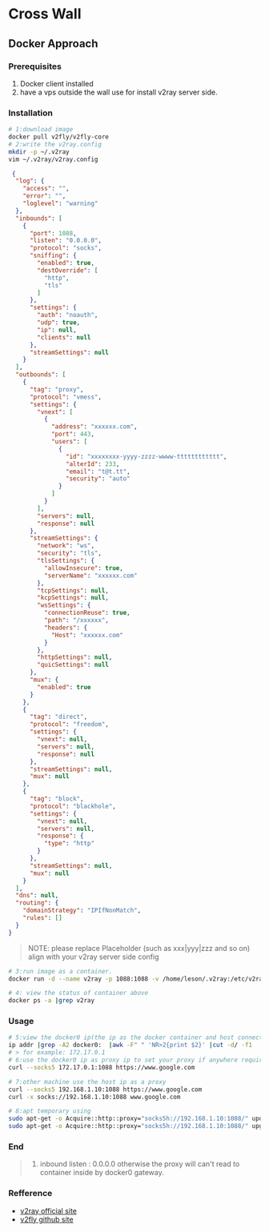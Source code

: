 # Cross Wall


## Docker Approach

### Prerequisites
1. Docker client installed
2. have a vps outside the wall use for install v2ray server side.

### Installation 
```bash
# 1:download image
docker pull v2fly/v2fly-core
# 2:write the v2ray.config
mkdir -p ~/.v2ray
vim ~/.v2ray/v2ray.config
```

```json
 {
  "log": {
    "access": "",
    "error": "",
    "loglevel": "warning"
  },
  "inbounds": [
    {
      "port": 1088,
      "listen": "0.0.0.0",
      "protocol": "socks",
      "sniffing": {
        "enabled": true,
        "destOverride": [
          "http",
          "tls"
        ]
      },
      "settings": {
        "auth": "noauth",
        "udp": true,
        "ip": null,
        "clients": null
      },
      "streamSettings": null
    }
  ],
  "outbounds": [
    {
      "tag": "proxy",
      "protocol": "vmess",
      "settings": {
        "vnext": [
          {
            "address": "xxxxxx.com",
            "port": 443,
            "users": [
              {
                "id": "xxxxxxxx-yyyy-zzzz-wwww-tttttttttttt",
                "alterId": 233,
                "email": "t@t.tt",
                "security": "auto"
              }
            ]
          }
        ],
        "servers": null,
        "response": null
      },
      "streamSettings": {
        "network": "ws",
        "security": "tls",
        "tlsSettings": {
          "allowInsecure": true,
          "serverName": "xxxxxx.com"
        },
        "tcpSettings": null,
        "kcpSettings": null,
        "wsSettings": {
          "connectionReuse": true,
          "path": "/xxxxxx",
          "headers": {
            "Host": "xxxxxx.com"
          }
        },
        "httpSettings": null,
        "quicSettings": null
      },
      "mux": {
        "enabled": true
      }
    },
    {
      "tag": "direct",
      "protocol": "freedom",
      "settings": {
        "vnext": null,
        "servers": null,
        "response": null
      },
      "streamSettings": null,
      "mux": null
    },
    {
      "tag": "block",
      "protocol": "blackhole",
      "settings": {
        "vnext": null,
        "servers": null,
        "response": {
          "type": "http"
        }
      },
      "streamSettings": null,
      "mux": null
    }
  ],
  "dns": null,
  "routing": {
    "domainStrategy": "IPIfNonMatch",
    "rules": []
  }
}
```
> NOTE: please replace Placeholder (such as xxx|yyy|zzz and so on) align with your v2ray server side config

```bash
# 3:run image as a container.
docker run -d --name v2ray -p 1088:1088 -v /home/leson/.v2ray:/etc/v2ray --restart=always v2fly/v2fly-core

# 4: view the status of container above 
docker ps -a |grep v2ray

```

### Usage
```bash
# 5:view the docker0 ip(the ip as the docker container and host connect gateway)
ip addr |grep -A2 docker0:  |awk -F" " 'NR>2{print $2}' |cut -d/ -f1
# > for example: 172.17.0.1
# 6:use the docker0 ip as proxy ip to set your proxy if anywhere required the proxy.
curl --socks5 172.17.0.1:1088 https://www.google.com

# 7:other machine use the host ip as a proxy
curl --socks5 192.168.1.10:1088 https://www.google.com
curl -x socks://192.168.1.10:1088 www.google.com

# 8:apt temporary using
sudo apt-get -o Acquire::http::proxy="socks5h://192.168.1.10:1088/" update
sudo apt-get -o Acquire::http::proxy="socks5h://192.168.1.10:1088/" upgrade -y
```


### End
> 1. inbound listen : 0.0.0.0 otherwise the proxy will can't read to container inside by docker0 gateway.

### Refference 
- [v2ray official site](https://www.v2ray.com/)
- [v2fly github site](https://github.com/v2fly)
